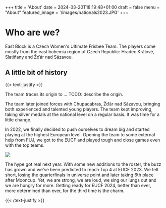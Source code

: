 +++
title = 'About'
date = 2024-03-20T18:19:48+01:00
draft = false
menu = "About"
featured_image = '/images/nationals2023.JPG'
+++

# Who are we?

East Block is a Czech Women's Ultimate Frisbee Team. The players come mostly from the east bohemia region of Czech Republic: Hradec Králové, Slatiňany and Žďár nad Sázavou.

## A little bit of history

{{< text-justify >}}

The team traces its origin to ... TODO: describe the origin.

The team later joined forces with Chupacabras, Žďár nad Sázavou, bringing both experienced and talented young players. The team kept improving, taking silver medals at the national level on a regular basis. It was time for a little change.

In 2022, we finally decided to push ourselves to dream big and started playing at the highest European level. Opening the team to some external help from FUJ, we got to the EUCF and played tough and close games even with the top teams.

![](/images/eucf2023.JPG)

The hype got real next year. With some new additions to the roster, the buzz has grown and we've been predicted to reach Top 4 at EUCF 2023. We fell short, losing the quarterfinals in universe point and later taking 6th place after Mooncup. Yet, we are strong, we are loud, we sing our lungs out and we are hungry for more. Getting ready for EUCF 2024, better than ever, more determined than ever, for the third time is the charm.

{{< /text-justify >}}

